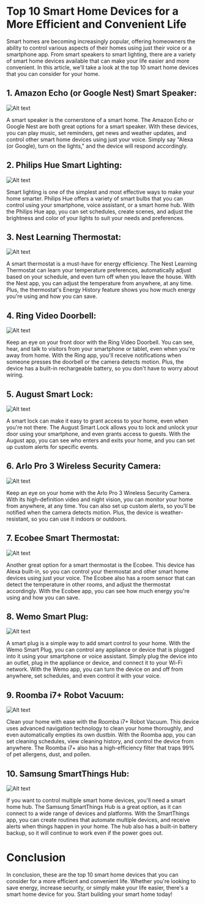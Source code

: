 # Top 10 Smart Home Devices for a More Efficient and Convenient Life

Smart homes are becoming increasingly popular, offering homeowners the ability to control various aspects of their homes using just their voice or a smartphone app. From smart speakers to smart lighting, there are a variety of smart home devices available that can make your life easier and more convenient. In this article, we'll take a look at the top 10 smart home devices that you can consider for your home.

## 1. Amazon Echo (or Google Nest) Smart Speaker: 

![Alt text](site/static/img/echosmart.jpg?raw=true "Title")

A smart speaker is the cornerstone of a smart home. The Amazon Echo or Google Nest are both great options for a smart speaker. With these devices, you can play music, set reminders, get news and weather updates, and control other smart home devices using just your voice. Simply say "Alexa (or Google), turn on the lights," and the device will respond accordingly.

## 2. Philips Hue Smart Lighting: 

![Alt text](site/static/img/philips.jpg?raw=true "Title")

Smart lighting is one of the simplest and most effective ways to make your home smarter. Philips Hue offers a variety of smart bulbs that you can control using your smartphone, voice assistant, or a smart home hub. With the Philips Hue app, you can set schedules, create scenes, and adjust the brightness and color of your lights to suit your needs and preferences.

## 3. Nest Learning Thermostat: 

![Alt text](site/static/img/nest.jpg?raw=true "Title")

A smart thermostat is a must-have for energy efficiency. The Nest Learning Thermostat can learn your temperature preferences, automatically adjust based on your schedule, and even turn off when you leave the house. With the Nest app, you can adjust the temperature from anywhere, at any time. Plus, the thermostat's Energy History feature shows you how much energy you're using and how you can save.

## 4. Ring Video Doorbell: 

![Alt text](site/static/img/ring.jpg?raw=true "Title")

Keep an eye on your front door with the Ring Video Doorbell. You can see, hear, and talk to visitors from your smartphone or tablet, even when you're away from home. With the Ring app, you'll receive notifications when someone presses the doorbell or the camera detects motion. Plus, the device has a built-in rechargeable battery, so you don't have to worry about wiring.

## 5. August Smart Lock: 

![Alt text](site/static/img/august.jpg?raw=true "Title")

A smart lock can make it easy to grant access to your home, even when you're not there. The August Smart Lock allows you to lock and unlock your door using your smartphone, and even grants access to guests. With the August app, you can see who enters and exits your home, and you can set up custom alerts for specific events.

## 6. Arlo Pro 3 Wireless Security Camera: 

![Alt text](site/static/img/arlo.jpg?raw=true "Title")

 Keep an eye on your home with the Arlo Pro 3 Wireless Security Camera. With its high-definition video and night vision, you can monitor your home from anywhere, at any time. You can also set up custom alerts, so you'll be notified when the camera detects motion. Plus, the device is weather-resistant, so you can use it indoors or outdoors.

## 7. Ecobee Smart Thermostat: 

![Alt text](site/static/img/ecobee.jpg?raw=true "Title")

Another great option for a smart thermostat is the Ecobee. This device has Alexa built-in, so you can control your thermostat and other smart home devices using just your voice. The Ecobee also has a room sensor that can detect the temperature in other rooms, and adjust the thermostat accordingly. With the Ecobee app, you can see how much energy you're using and how you can save.

## 8. Wemo Smart Plug: 

![Alt text](site/static/img/wemo.png?raw=true "Title")

A smart plug is a simple way to add smart control to your home. With the Wemo Smart Plug, you can control any appliance or device that is plugged into it using your smartphone or voice assistant. Simply plug the device into an outlet, plug in the appliance or device, and connect it to your Wi-Fi network. With the Wemo app, you can turn the device on and off from anywhere, set schedules, and even control it with your voice.

## 9. Roomba i7+ Robot Vacuum: 

![Alt text](site/static/img/roomba.jpg?raw=true "Title")

Clean your home with ease with the Roomba i7+ Robot Vacuum. This device uses advanced navigation technology to clean your home thoroughly, and even automatically empties its own dustbin. With the Roomba app, you can set cleaning schedules, view cleaning history, and control the device from anywhere. The Roomba i7+ also has a high-efficiency filter that traps 99% of pet allergens, dust, and pollen.

## 10. Samsung SmartThings Hub: 

![Alt text](site/static/img/samsung.jpg?raw=true "Title")

If you want to control multiple smart home devices, you'll need a smart home hub. The Samsung SmartThings Hub is a great option, as it can connect to a wide range of devices and platforms. With the SmartThings app, you can create routines that automate multiple devices, and receive alerts when things happen in your home. The hub also has a built-in battery backup, so it will continue to work even if the power goes out.

# Conclusion

In conclusion, these are the top 10 smart home devices that you can consider for a more efficient and convenient life. Whether you're looking to save energy, increase security, or simply make your life easier, there's a smart home device for you. Start building your smart home today!

